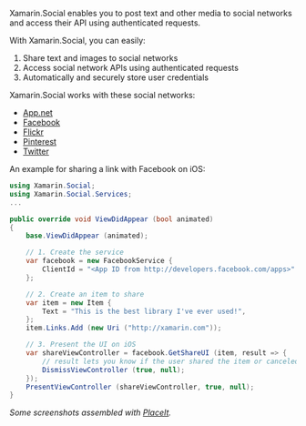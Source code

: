 
Xamarin.Social enables you to post text and other media to social networks and access their API using authenticated requests.

With Xamarin.Social, you can easily:

1. Share text and images to social networks
2. Access social network APIs using authenticated requests
3. Automatically and securely store user credentials

Xamarin.Social works with these social networks:

* [App.net](http://alpha.app.net)
* [Facebook](http://facebook.com)
* [Flickr](http://www.flickr.com)
* [Pinterest](http://pinterest.com)
* [Twitter](http://twitter.com)

An example for sharing a link with Facebook on iOS:

```csharp
using Xamarin.Social;
using Xamarin.Social.Services;
...

public override void ViewDidAppear (bool animated)
{
	base.ViewDidAppear (animated);

	// 1. Create the service
	var facebook = new FacebookService {
		ClientId = "<App ID from http://developers.facebook.com/apps>"
	};

	// 2. Create an item to share
	var item = new Item {
		Text = "This is the best library I've ever used!",
	};
	item.Links.Add (new Uri ("http://xamarin.com"));

	// 3. Present the UI on iOS
	var shareViewController = facebook.GetShareUI (item, result => {
		// result lets you know if the user shared the item or canceled
		DismissViewController (true, null);
	});
	PresentViewController (shareViewController, true, null);
}
```

*Some screenshots assembled with [PlaceIt](http://placeit.breezi.com/).*